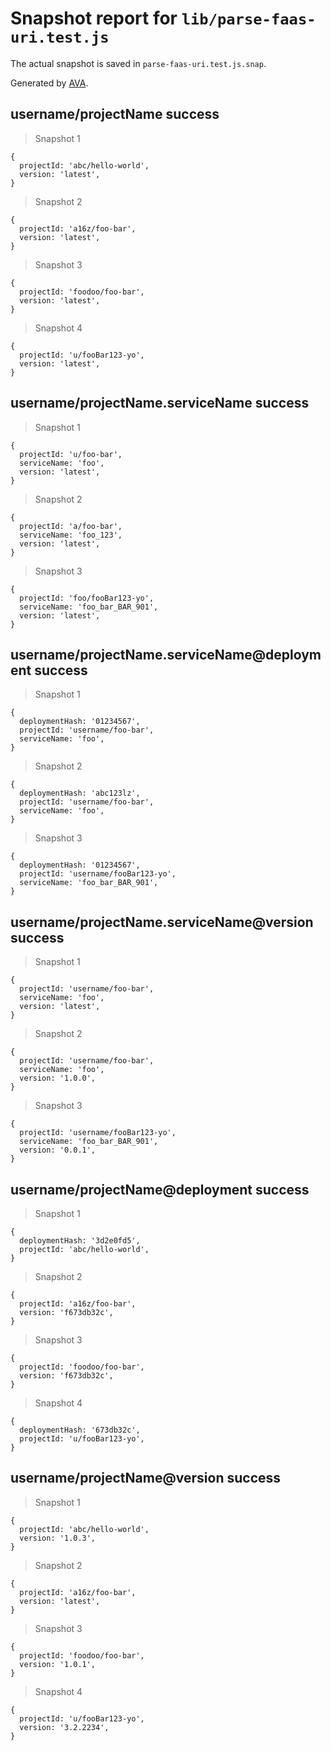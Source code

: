 # Snapshot report for `lib/parse-faas-uri.test.js`

The actual snapshot is saved in `parse-faas-uri.test.js.snap`.

Generated by [AVA](https://ava.li).

## username/projectName success

> Snapshot 1

    {
      projectId: 'abc/hello-world',
      version: 'latest',
    }

> Snapshot 2

    {
      projectId: 'a16z/foo-bar',
      version: 'latest',
    }

> Snapshot 3

    {
      projectId: 'foodoo/foo-bar',
      version: 'latest',
    }

> Snapshot 4

    {
      projectId: 'u/fooBar123-yo',
      version: 'latest',
    }

## username/projectName.serviceName success

> Snapshot 1

    {
      projectId: 'u/foo-bar',
      serviceName: 'foo',
      version: 'latest',
    }

> Snapshot 2

    {
      projectId: 'a/foo-bar',
      serviceName: 'foo_123',
      version: 'latest',
    }

> Snapshot 3

    {
      projectId: 'foo/fooBar123-yo',
      serviceName: 'foo_bar_BAR_901',
      version: 'latest',
    }

## username/projectName.serviceName@deployment success

> Snapshot 1

    {
      deploymentHash: '01234567',
      projectId: 'username/foo-bar',
      serviceName: 'foo',
    }

> Snapshot 2

    {
      deploymentHash: 'abc123lz',
      projectId: 'username/foo-bar',
      serviceName: 'foo',
    }

> Snapshot 3

    {
      deploymentHash: '01234567',
      projectId: 'username/fooBar123-yo',
      serviceName: 'foo_bar_BAR_901',
    }

## username/projectName.serviceName@version success

> Snapshot 1

    {
      projectId: 'username/foo-bar',
      serviceName: 'foo',
      version: 'latest',
    }

> Snapshot 2

    {
      projectId: 'username/foo-bar',
      serviceName: 'foo',
      version: '1.0.0',
    }

> Snapshot 3

    {
      projectId: 'username/fooBar123-yo',
      serviceName: 'foo_bar_BAR_901',
      version: '0.0.1',
    }

## username/projectName@deployment success

> Snapshot 1

    {
      deploymentHash: '3d2e0fd5',
      projectId: 'abc/hello-world',
    }

> Snapshot 2

    {
      projectId: 'a16z/foo-bar',
      version: 'f673db32c',
    }

> Snapshot 3

    {
      projectId: 'foodoo/foo-bar',
      version: 'f673db32c',
    }

> Snapshot 4

    {
      deploymentHash: '673db32c',
      projectId: 'u/fooBar123-yo',
    }

## username/projectName@version success

> Snapshot 1

    {
      projectId: 'abc/hello-world',
      version: '1.0.3',
    }

> Snapshot 2

    {
      projectId: 'a16z/foo-bar',
      version: 'latest',
    }

> Snapshot 3

    {
      projectId: 'foodoo/foo-bar',
      version: '1.0.1',
    }

> Snapshot 4

    {
      projectId: 'u/fooBar123-yo',
      version: '3.2.2234',
    }
